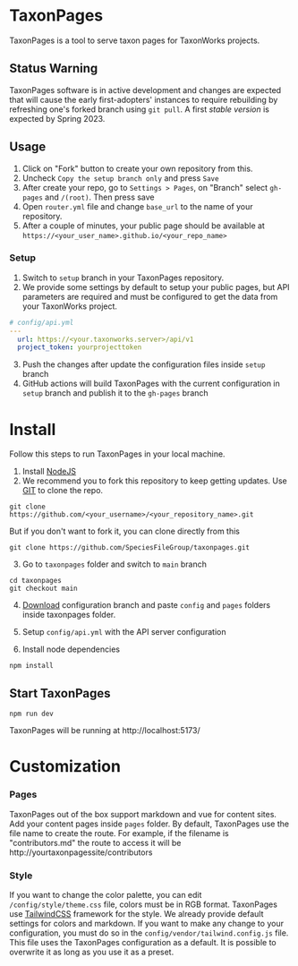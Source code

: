 # TaxonPages
TaxonPages is a tool to serve taxon pages for TaxonWorks projects.

## Status Warning
TaxonPages software is in active development and changes are expected that will cause the early first-adopters' instances to require rebuilding by refreshing one's forked branch using `git pull`. A first _stable version_ is expected by Spring 2023.

## Usage

1. Click on "Fork" button to create your own repository from this.
2. Uncheck `Copy the setup branch only` and press `Save`
3. After create your repo, go to `Settings > Pages`, on "Branch" select `gh-pages` and `/(root)`. Then press save
4. Open `router.yml` file and change `base_url` to the name of your repository.
5. After a couple of minutes, your public page should be available at `https://<your_user_name>.github.io/<your_repo_name>`

### Setup

1. Switch to `setup` branch in your TaxonPages repository.
2. We provide some settings by default to setup your public pages, but API parameters are required and must be configured to get the data from your TaxonWorks project.

```yaml
# config/api.yml
---
  url: https://<your.taxonworks.server>/api/v1
  project_token: yourprojecttoken
```
3. Push the changes after update the configuration files inside `setup` branch
4. GitHub actions will build TaxonPages with the current configuration in `setup` branch and publish it to the `gh-pages` branch

# Install

Follow this steps to run TaxonPages in your local machine.

1. Install [NodeJS](https://nodejs.org/en/download/)
2. We recommend you to fork this repository to keep getting updates. Use [GIT](https://git-scm.com/) to clone the repo.

```
git clone https://github.com/<your_username>/<your_repository_name>.git
```
But if you don't want to fork it, you can clone directly from this
```
git clone https://github.com/SpeciesFileGroup/taxonpages.git
```
3. Go to `taxonpages` folder and switch to `main` branch
```
cd taxonpages
git checkout main
```
4. [Download](https://github.com/SpeciesFileGroup/taxonpages/archive/refs/heads/setup.zip) configuration branch and paste `config` and `pages` folders inside taxonpages folder.

5. Setup `config/api.yml` with the API server configuration

6. Install node dependencies
```
npm install
```

## Start TaxonPages

```
npm run dev
```

TaxonPages will be running at http://localhost:5173/

# Customization

### Pages

TaxonPages out of the box support markdown and vue for content sites. Add your content pages inside `pages` folder. By default, TaxonPages use the file name to create the route.
For example, if the filename is "contributors.md" the route to access it will be http://yourtaxonpagessite/contributors

### Style

If you want to change the color palette, you can edit  `/config/style/theme.css` file, colors must be in RGB format.
TaxonPages use [TailwindCSS](https://tailwindcss.com/docs/configuration) framework for the style. We already provide default settings for colors and markdown. If you want to make any change to your configuration, you must do so in the `config/vendor/tailwind.config.js` file. This file uses the TaxonPages configuration as a default. It is possible to overwrite it as long as you use it as a preset.